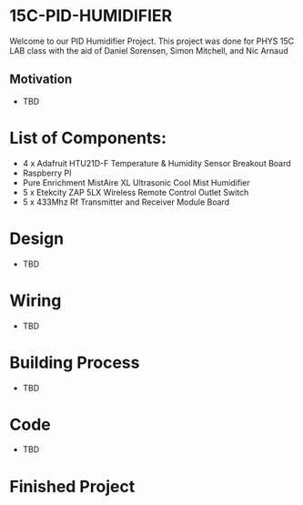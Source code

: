 # 15C-PID-HUMIDIFIER
Welcome to our PID Humidifier Project. This project was done for PHYS 15C LAB class with the aid of Daniel Sorensen, Simon Mitchell, and Nic Arnaud

## Motivation
* TBD
# List of Components:
* 4 x Adafruit HTU21D-F Temperature & Humidity Sensor Breakout Board
* Raspberry PI
* Pure Enrichment MistAire XL Ultrasonic Cool Mist Humidifier
* 5 x Etekcity ZAP 5LX Wireless Remote Control Outlet Switch
* 5 x 433Mhz Rf Transmitter and Receiver Module Board

# Design
* TBD
# Wiring
* TBD
# Building Process
* TBD
# Code
* TBD
# Finished Project
